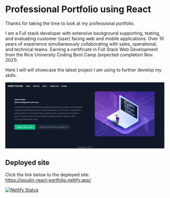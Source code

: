# Professional Portfolio using React

Thanks for taking the time to look at my professional portfolio.  

I am a Full stack developer with extensive background supporting, testing, and evaluating customer (user) facing web and mobile applications.  Over 10 years of experience simultaneously collaborating with sales, operational, and technical teams.  Earning a certificate in Full Stack Web Development from the Rice University Coding Boot Camp (expected completion Nov. 2021).


Here I will will showcase the latest project I am using to further develop my skills.

![screenshot of the first page of the portfolio](./Screenshot.png)

## Deployed site

Click the link below to the deployed site:  
https://jpoulin-react-portfolio.netlify.app/

[![Netlify Status](https://api.netlify.com/api/v1/badges/c8ba321f-0254-4051-b7cb-87ae57c51154/deploy-status)](https://app.netlify.com/sites/jpoulin-react-portfolio/deploys)